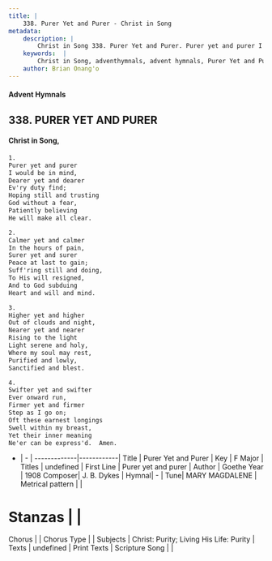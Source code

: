 ```yaml
---
title: |
    338. Purer Yet and Purer - Christ in Song
metadata:
    description: |
        Christ in Song 338. Purer Yet and Purer. Purer yet and purer I would be in mind, Dearer yet and dearer Ev'ry duty find; Hoping still and trusting God without a fear, Patiently believing He will make all clear.
    keywords:  |
        Christ in Song, adventhymnals, advent hymnals, Purer Yet and Purer, Purer yet and purer . 
    author: Brian Onang'o
---
```


#### Advent Hymnals
## 338. PURER YET AND PURER
####  Christ in Song,

```txt
1.
Purer yet and purer
I would be in mind,
Dearer yet and dearer
Ev'ry duty find;
Hoping still and trusting
God without a fear,
Patiently believing
He will make all clear.

2.
Calmer yet and calmer
In the hours of pain,
Surer yet and surer
Peace at last to gain;
Suff'ring still and doing,
To His will resigned,
And to God subduing
Heart and will and mind.

3.
Higher yet and higher
Out of clouds and night,
Nearer yet and nearer
Rising to the light
Light serene and holy,
Where my soul may rest,
Purified and lowly,
Sanctified and blest.

4.
Swifter yet and swifter
Ever onward run,
Firmer yet and firmer
Step as I go on;
Oft these earnest longings
Swell within my breast,
Yet their inner meaning
Ne'er can be express'd.  Amen.

```

- |   -  |
-------------|------------|
Title | Purer Yet and Purer |
Key | F Major |
Titles | undefined |
First Line | Purer yet and purer  |
Author | Goethe
Year | 1908
Composer| J. B. Dykes |
Hymnal|  - |
Tune| MARY MAGDALENE |
Metrical pattern | |
# Stanzas |  |
Chorus |  |
Chorus Type |  |
Subjects | Christ: Purity; Living His Life: Purity |
Texts | undefined |
Print Texts | 
Scripture Song |  |
    
